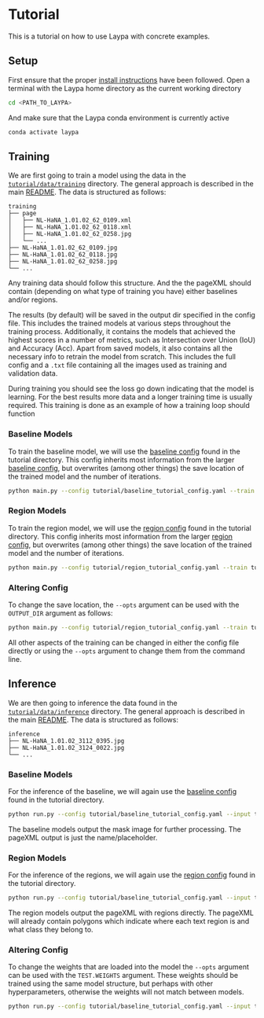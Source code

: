 # Tutorial
This is a tutorial on how to use Laypa with concrete examples. 

## Setup
First ensure that the proper [install instructions](../README.md#setup) have been followed.
Open a terminal with the Laypa home directory as the current working directory

```sh
cd <PATH_TO_LAYPA>
```

And make sure that the Laypa conda environment is currently active

```sh
conda activate laypa
```

## Training
We are first going to train a model using the data in the [`tutorial/data/training`](data/training/) directory. The general approach is described in the main [README](../README.md#training). The data is structured as follows:

```
training
├── page
│   ├── NL-HaNA_1.01.02_62_0109.xml
│   ├── NL-HaNA_1.01.02_62_0118.xml
│   ├── NL-HaNA_1.01.02_62_0258.jpg
│   └── ...
├── NL-HaNA_1.01.02_62_0109.jpg
├── NL-HaNA_1.01.02_62_0118.jpg
├── NL-HaNA_1.01.02_62_0258.jpg
└── ...
```

Any training data should follow this structure. And the the pageXML should contain (depending on what type of training you have) either baselines and/or regions.

The results (by default) will be saved in the output dir specified in the config file. This includes the trained models at various steps throughout the training process. Additionally, it contains the models that achieved the highest scores in a number of metrics, such as Intersection over Union (IoU) and Accuracy (Acc). Apart from saved models, it also contains all the necessary info to retrain the model from scratch. This includes the full config and a `.txt` file containing all the images used as training and validation data.

During training you should see the loss go down indicating that the model is learning. For the best results more data and a longer training time is usually required. This training is done as an example of how a training loop should function

### Baseline Models

To train the baseline model, we will use the [baseline config](baseline_tutorial_config.yaml) found in the tutorial directory. This config inherits most information from the larger [baseline config](../configs/segmentation/baseline/baseline_dataset.yaml), but overwrites (among other things) the save location of the trained model and the number of iterations.

```sh
python main.py --config tutorial/baseline_tutorial_config.yaml --train tutorial/data/train --val tutorial/data/validation
```

### Region Models

To train the region model, we will use the [region config](region_tutorial_config.yaml) found in the tutorial directory. This config inherits most information from the larger [region config](../configs/segmentation/region/region_dataset.yaml), but overwrites (among other things) the save location of the trained model and the number of iterations.

```sh
python main.py --config tutorial/region_tutorial_config.yaml --train tutorial/data/train --val tutorial/data/validation
```

### Altering Config

To change the save location, the `--opts` argument can be used with the `OUTPUT_DIR` argument as follows:
```sh
python main.py --config tutorial/region_tutorial_config.yaml --train tutorial/data/train --val tutorial/data/validation --opts OUTPUT_DIR tutorial/other_results
```

All other aspects of the training can be changed in either the config file directly or using the `--opts` argument to change them from the command line.



## Inference
We are then going to inference the data found in the [`tutorial/data/inference`](data/inference/) directory. The general approach is described in the main [README](../README.md#inference). The data is structured as follows:

```
inference
├── NL-HaNA_1.01.02_3112_0395.jpg
├── NL-HaNA_1.01.02_3124_0022.jpg
└── ...
```

### Baseline Models
For the inference of the baseline, we will again use the [baseline config](baseline_tutorial_config.yaml) found in the tutorial directory.

```sh
python run.py --config tutorial/baseline_tutorial_config.yaml --input tutorial/data/inference --output tutorial/inference_results
```
The baseline models output the mask image for further processing. The pageXML output is just the name/placeholder.

### Region Models
For the inference of the regions, we will again use the [region config](region_tutorial_config.yaml) found in the tutorial directory.

```sh
python run.py --config tutorial/baseline_tutorial_config.yaml --input tutorial/data/inference --output tutorial/inference_results
```

The region models output the pageXML with regions directly. The pageXML will already contain polygons which indicate where each text region is and what class they belong to.

### Altering Config
To change the weights that are loaded into the model the `--opts` argument can be used with the `TEST.WEIGHTS` argument. These weights should be trained using the same model structure, but perhaps with other hyperparameters, otherwise the weights will not match between models.

```sh
python run.py --config tutorial/baseline_tutorial_config.yaml --input tutorial/data/train --output tutorial/inference_results --opts TEST.WEIGHTS <TRAINING_RUN>/checkpoints/<MODEL_NAME>.pth
```
